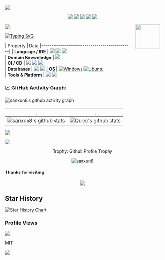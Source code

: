 ![](https://img1.imgtp.com/2023/09/09/soL9Ulvl.svg)

<!--   my-icons -->
<p align="center">
    <a href="https://github.com/sanxun8/sanxun8"><img src="https://img.shields.io/badge/status-updating-brightgreen.svg"></a>
    <a href="https://github.com/python/cpython"><img src="https://img.shields.io/badge/Node-16.20.2-FF1493.svg"></a>
    <a href="https://github.com/sanxun8/sanxun8/graphs/contributors"><img src="https://img.shields.io/github/contributors/sanxun8/sanxun8?color=blue"></a>
    <a href="https://github.com/sanxun8/sanxun8/stargazers"><img src="https://img.shields.io/github/stars/sanxun8/sanxun8.svg?logo=github"></a>
    <a href="https://github.com/sanxun8/sanxun8/network/members"><img src="https://img.shields.io/github/forks/sanxun8/sanxun8.svg?color=blue&logo=github"></a>   
</p>

<!--   my-header-img -->
![](./src/header_.png)
<a href="https://www.python.org/"><img src="https://img1.imgtp.com/2023/09/09/EUEKhHmn.jpg" align="right" height="80"  ></a>


<!--   my-ticker -->    
[![Typing SVG](https://readme-typing-svg.herokuapp.com?color=%2336BCF7&center=true&vCenter=true&width=600&lines=Hi+there+👋,+I+am+Andrej+Marinchenko;+Welcome+to+My+Profile!;Over+3+years+of+programming+experience;Always+learning+new+things+;Machine+learning+enthusiast+;Kaggle+community+member)](https://git.io/typing-svg)

<!--   my-skils -->

| Property                                        | Data
|-------------------------------------------------|
| **Language / IDE**                              | ![](https://img.shields.io/badge/-nodejs-3776AB?style=flat&logo=nodedotjs&logoColor=white) ![](https://img.shields.io/badge/javascript-3776AB?style=flat&logo=javascript&logoColor=white) ![](https://img.shields.io/badge/vscode-3776AB?style=flat&logo=visualstudiocode&logoColor=white)   
| **Domain Knownledge**                           | [![](https://img.shields.io/badge/Web%20Development-FF6600?style=flat&logoColor=white)](https://github.com/search?q=user%3Asanxun8&type=Repositories)                                   
| **CI / CD**                                     | [![](https://img.shields.io/badge/-Markdown-2088FF?style=flat&logo=Markdown&logoColor=white)](https://github.com/sanxun8/sanxun8) [![](https://img.shields.io/badge/-Github%20-2088FF?style=flat&logo=Github&logoColor=white)](https://github.com/sanxun8/sanxun8) [![](https://img.shields.io/badge/-Git%20-2088FF?style=flat&logo=Git&logoColor=white)](https://github.com/sanxun8/sanxun8)                                       
| **Databases**                                   | ![](https://img.shields.io/badge/MySQL-0303e8?style=flat&logo=mysql&logoColor=white)  ![](https://img.shields.io/badge/mongodb-00ed64?style=flat&logo=mongodb&logoColor=000000)
| **OS**                                          | <a target="_blank" rel="noopener noreferrer" href="https://camo.githubusercontent.com/b44114213a5a462903bd69611bb6846f1dc41fe6f3230bd37c67c3d4eb65f08c/68747470733a2f2f696d672e736869656c64732e696f2f62616467652f2d57696e646f77732d626c61636b3f7374796c653d666c61742d737175617265266c6f676f3d77696e646f7773266c6f676f436f6c6f723d626c7565"><img src="https://camo.githubusercontent.com/b44114213a5a462903bd69611bb6846f1dc41fe6f3230bd37c67c3d4eb65f08c/68747470733a2f2f696d672e736869656c64732e696f2f62616467652f2d57696e646f77732d626c61636b3f7374796c653d666c61742d737175617265266c6f676f3d77696e646f7773266c6f676f436f6c6f723d626c7565" alt="Windows" data-canonical-src="https://img.shields.io/badge/-Windows-black?style=flat-square&amp;logo=windows&amp;logoColor=blue" style="max-width: 100%;"></a> <a target="_blank" rel="noopener noreferrer" href="https://camo.githubusercontent.com/9c4bc049e33f41f122342a1714ccf872c34098a9f2c593c33c2322cf0129fa04/68747470733a2f2f696d672e736869656c64732e696f2f62616467652f2d5562756e74752d626c61636b3f7374796c653d666c61742d737175617265266c6f676f3d7562756e7475"><img src="https://camo.githubusercontent.com/9c4bc049e33f41f122342a1714ccf872c34098a9f2c593c33c2322cf0129fa04/68747470733a2f2f696d672e736869656c64732e696f2f62616467652f2d5562756e74752d626c61636b3f7374796c653d666c61742d737175617265266c6f676f3d7562756e7475" alt="Ubuntu" data-canonical-src="https://img.shields.io/badge/-Ubuntu-black?style=flat-square&amp;logo=ubuntu" style="max-width: 100%;"></a>                                                                               
| **Tools & Platform**                            | ![](https://img.shields.io/badge/HTML5-E34F26?style=for-the-badge&logo=html5&logoColor=white) ![](https://img.shields.io/badge/CSS3-1572B6?style=for-the-badge&logo=css3&logoColor=white)                                                                                                            

<!--   GitHub stats graph -->
### 📈 GitHub Activity Graph:
![sanxun8's github activity graph](https://github-readme-activity-graph.vercel.app/graph?username=sanxun8&bg_color=fff&hide_title=true)

| .                                                      | .
|--------------------------------------|----------------------------------------------------------|
| ![sanxun8's github stats](https://github-readme-stats.vercel.app/api?username=sanxun8&show_icons=true&theme=radical&include_all_commits=true) | ![Quiec's github stats](https://github-readme-stats.vercel.app/api/top-langs/?username=sanxun8&theme=radical&layout=compact) |

<img src="https://github-readme-streak-stats.herokuapp.com/?user=sanxun8"></img>


<!--   grid-snake -->
![](https://github.com/sanxun8/sanxun8/blob/output/github-contribution-grid-snake.svg)


<!-- **📫 How to Reach me:** -->

<div align="center">
<summary>Trophy: Github Profile Trophy</summary>
</div>

<p align="center"> 
<a href="https://github.com/ryo-ma/github-profile-trophy"><img src="https://github-profile-trophy.vercel.app/?username=sanxun8" alt="sanxun8" /></a>
</p>

#### Thanks for visiting

<p align="center"> 
<img src="https://profile-counter.glitch.me/sanxun8/count.svg">

## Star History


[![Star History Chart](https://api.star-history.com/svg?repos=sanxun8/sanxun8&type=Date)](https://star-history.com/#sanxun8/sanxun8&Date)



### Profile Views
![](https://count.getloli.com/get/@sanxun8.github.readme)
</br>

[MIT](LICENSE)


</p>




![](https://img1.imgtp.com/2023/09/09/Kj5XGAkU.svg)